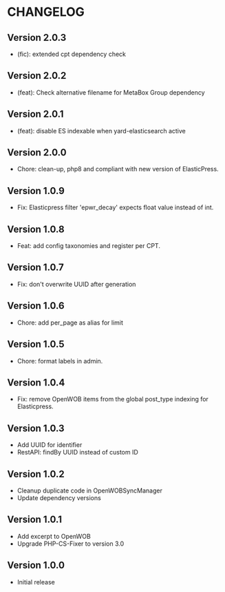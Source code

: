 # CHANGELOG

## Version 2.0.3

- (fic): extended cpt dependency check

## Version 2.0.2

- (feat): Check alternative filename for MetaBox Group dependency

## Version 2.0.1

- (feat): disable ES indexable when yard-elasticsearch active

## Version 2.0.0

- Chore: clean-up, php8 and compliant with new version of ElasticPress.

## Version 1.0.9

- Fix: Elasticpress filter 'epwr_decay' expects float value instead of int.

## Version 1.0.8

- Feat: add config taxonomies and register per CPT.

## Version 1.0.7

- Fix: don't overwrite UUID after generation

## Version 1.0.6

- Chore: add per_page as alias for limit

## Version 1.0.5

- Chore: format labels in admin.

## Version 1.0.4

- Fix: remove OpenWOB items from the global post_type indexing for Elasticpress.

## Version 1.0.3

- Add UUID for identifier
- RestAPI: findBy UUID instead of custom ID

## Version 1.0.2

- Cleanup duplicate code in OpenWOBSyncManager
- Update dependency versions

## Version 1.0.1

- Add excerpt to OpenWOB
- Upgrade PHP-CS-Fixer to version 3.0

## Version 1.0.0

- Initial release
